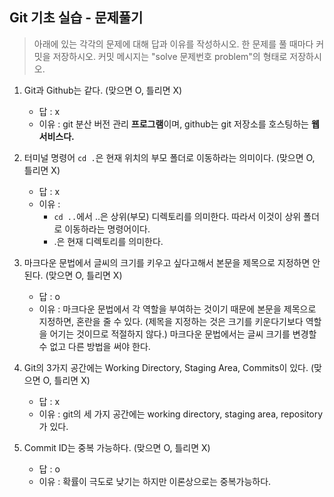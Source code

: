 ## Git 기초 실습 - 문제풀기

> 아래에 있는 각각의 문제에 대해 답과 이유를 작성하시오.
> 한 문제를 풀 때마다 커밋을 저장하시오. 커밋 메시지는 "solve 문제번호 problem"의 형태로 저장하시오.



1. Git과 Github는 같다. (맞으면 O, 틀리면 X)

   - 답 : x
   - 이유 : git 분산 버전 관리 **프로그램**이며, github는 git 저장소를 호스팅하는 **웹 서비스다.**

   

2. 터미널 명령어 `cd .`은 현재 위치의 부모 폴더로 이동하라는 의미이다. (맞으면 O, 틀리면 X)

   - 답 : x
   - 이유 : 
     - `cd ..`에서 ..은 상위(부모) 디렉토리를 의미한다. 따라서 이것이 상위 폴더로 이동하라는 명령어이다. 
     - .은 현재 디렉토리를 의미한다.



3. 마크다운 문법에서 글씨의 크기를 키우고 싶다고해서 본문을 제목으로 지정하면 안된다. (맞으면 O, 틀리면 X)
   - 답 : o
   - 이유 : 마크다운 문법에서 각 역할을 부여하는 것이기 때문에 본문을 제목으로 지정하면, 혼란을 줄 수 있다. (제목을 지정하는 것은 크기를 키운다기보다 역할을 어기는 것이므로 적절하지 않다.) 마크다운 문법에서는 글씨 크기를 변경할 수 없고 다른 방법을 써야 한다.



4. Git의 3가지 공간에는 Working Directory, Staging Area, Commits이 있다. (맞으면 O, 틀리면 X)
   - 답 : x
   - 이유 : git의 세 가지 공간에는 working directory, staging area, repository가 있다.



5. Commit ID는 중복 가능하다. (맞으면 O, 틀리면 X)
   - 답 : o
   - 이유 : 확률이 극도로 낮기는 하지만 이론상으로는 중복가능하다.